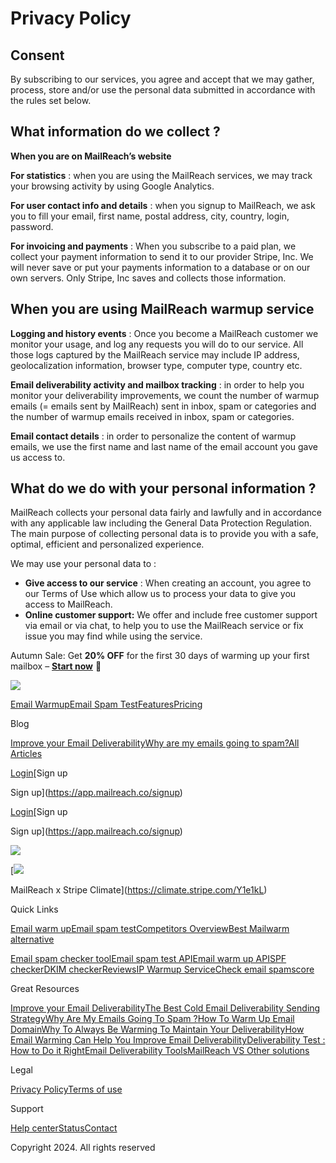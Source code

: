 Privacy Policy
==============

**Consent**
-----------

By subscribing to our services, you agree and accept that we may gather, process, store and/or use the personal data submitted in accordance with the rules set below.

**What information do we collect ?**
------------------------------------

**When you are on MailReach’s website**  

**For statistics** : when you are using the MailReach services, we may track your browsing activity by using Google Analytics.  

**For user contact info and details** : when you signup to MailReach, we ask you to fill your email, first name, postal address, city, country, login, password.  

**For invoicing and payments** : When you subscribe to a paid plan, we collect your payment information to send it to our provider Stripe, Inc. We will never save or put your payments information to a database or on our own servers. Only Stripe, Inc saves and collects those information.  

**When you are using MailReach warmup service**
-----------------------------------------------

**Logging and history events** : Once you become a MailReach customer we monitor your usage, and log any requests you will do to our service. All those logs captured by the MailReach service may include IP address, geolocalization information, browser type, computer type, country etc.  

**Email deliverability activity and mailbox tracking** : in order to help you monitor your deliverability improvements, we count the number of warmup emails (= emails sent by MailReach) sent in inbox, spam or categories and the number of warmup emails received in inbox, spam or categories.  

**Email contact details** : in order to personalize the content of warmup emails, we use the first name and last name of the email account you gave us access to.  

**What do we do with your personal information ?**
--------------------------------------------------

MailReach collects your personal data fairly and lawfully and in accordance with any applicable law including the General Data Protection Regulation. The main purpose of collecting personal data is to provide you with a safe, optimal, efficient and personalized experience.  

We may use your personal data to :  

* **Give access to our service** : When creating an account, you agree to our Terms of Use which allow us to process your data to give you access to MailReach.
* **Online customer support:** We offer and include free customer support via email or via chat, to help you to use the MailReach service or fix issue you may find while using the service.

Autumn Sale: Get **20% OFF** for the first 30 days of warming up your first mailbox – [**Start now**](https://app.mailreach.co/signup?utm_content=top-bar) 🎉

[![](https://cdn.prod.website-files.com/6336c0ecc4a07d5c2a6b36c2/6654dfc2b63d07a2d0a3132b_MailReach%20Logo.svg)](https://www.mailreach.co/)

[Email Warmup](https://www.mailreach.co/email-warmup)[Email Spam Test](https://www.mailreach.co/email-spam-test)[Features](#)[Pricing](https://www.mailreach.co/pricing)

Blog

[Improve your Email Deliverability](https://www.mailreach.co/blog/improve-email-deliverability)[Why are my emails going to spam?](https://www.mailreach.co/blog/why-are-my-emails-going-to-spam)[All Articles](https://www.mailreach.co/email-deliverability-blog)

[Login](https://app.mailreach.co/signin)[Sign up

Sign up](https://app.mailreach.co/signup)

[Login](https://app.mailreach.co/signin)[Sign up

Sign up](https://app.mailreach.co/signup)

[![](https://cdn.prod.website-files.com/6654d3ae37a5b777c8fd355d/6654d3ae37a5b777c8fd35a1_MailReach%20Logo.svg)](#)

[](https://www.youtube.com/@DamienFromMailReach)[](https://www.linkedin.com/company/70942379/)[](https://x.com/MailReachApp)[](https://www.facebook.com/people/MailReach/100064024002828/)[](#)

[![](https://cdn.prod.website-files.com/6336c0ecc4a07d5c2a6b36c2/6654e97ea386093dfefde8a0_Climate.png)

MailReach x Stripe Climate](https://climate.stripe.com/Y1e1kL)

Quick Links

[Email warm up](https://www.mailreach.co/email-warmup)[Email spam test](https://www.mailreach.co/email-spam-test)[Competitors Overview](https://www.mailreach.co/mailreach-vs-other-solutions)[Best Mailwarm alternative](https://www.mailreach.co/mailwarm-alternative)

[Email spam checker tool](https://www.mailreach.co/email-spam-checker-tool)[Email spam test API](https://www.mailreach.co/email-spam-test-api)[Email warm up API](https://www.mailreach.co/email-warmup-api)[SPF checker](https://www.mailreach.co/spf-checker)[DKIM checker](https://www.mailreach.co/dkim-checker)[Reviews](https://www.mailreach.co/mailreach-reviews)[IP Warmup Service](https://www.mailreach.co/ip-warm-up-service)[Check email spamscore](https://www.mailreach.co/check-email-spam-score-with-our-spam-score-checker)

Great Resources

[Improve your Email Deliverability](https://www.mailreach.co/blog/improve-email-deliverability)[The Best Cold Email Deliverability Sending Strategy](https://www.mailreach.co/blog/cold-email-deliverability-sending-strategy)[Why Are My Emails Going To Spam ?](https://www.mailreach.co/blog/why-are-my-emails-going-to-spam)[How To Warm Up Email Domain](https://www.mailreach.co/blog/how-to-warm-up-email-domain)[Why To Always Be Warming To Maintain Your Deliverability](https://www.mailreach.co/blog/keep-email-warming-to-maintain-deliverability)[How Email Warming Can Help You Improve Email Deliverability](https://www.mailreach.co/blog/how-an-email-warming-service-can-help-you-improve-email-deliverability)[Deliverability Test : How to Do it Right](https://www.mailreach.co/blog/deliverability-test-how-to-do-it-right)[Email Deliverability Tools](https://www.mailreach.co/blog/email-deliverability-tools)[MailReach VS Other solutions](https://www.mailreach.co/mailreach-vs-other-solutions)

Legal

[Privacy Policy](https://www.mailreach.co/privacy-policy)[Terms of use](https://www.mailreach.co/terms-of-use)

Support

[Help center](https://help.mailreach.co/)[Status](https://status.mailreach.co/)[Contact](https://www.mailreach.co/contact)

Copyright 2024. All rights reserved